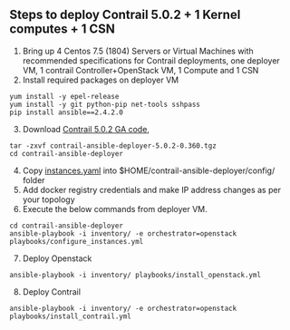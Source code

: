
## Steps to deploy Contrail 5.0.2 + 1 Kernel computes + 1 CSN

1. Bring up 4 Centos 7.5 (1804) Servers or Virtual Machines with recommended specifications for Contrail deployments, 
   one deployer VM, 1 contrail Controller+OpenStack VM, 1 Compute and 1 CSN
2. Install required packages on deployer VM
```
yum install -y epel-release
yum install -y git python-pip net-tools sshpass
pip install ansible==2.4.2.0
```
3. Download  [Contrail 5.0.2 GA code](https://www.juniper.net/support/downloads/?p=contrail#sw),
```
tar -zxvf contrail-ansible-deployer-5.0.2-0.360.tgz
cd contrail-ansible-deployer
```
4. Copy [instances.yaml](https://github.com/urao/contrail5_deployments/blob/master/5_0_2_deployments/instances.yaml) 
   into $HOME/contrail-ansible-deployer/config/ folder
5. Add docker registry credentials and make IP address changes as per your topology
6. Execute the below commands from deployer VM.
```
cd contrail-ansible-deployer
ansible-playbook -i inventory/ -e orchestrator=openstack playbooks/configure_instances.yml
```
7. Deploy Openstack 
```
ansible-playbook -i inventory/ playbooks/install_openstack.yml
```
8. Deploy Contrail 
```
ansible-playbook -i inventory/ -e orchestrator=openstack playbooks/install_contrail.yml
```
